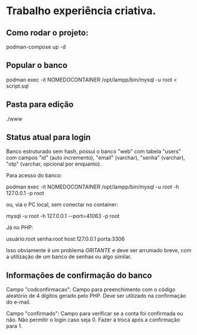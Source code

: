 # Trabalho experiência criativa.

## Como rodar o projeto:

podman-compose up -d

## Popular o banco

podman exec -it NOMEDOCONTAINER /opt/lampp/bin/mysql -u root < script.sql

## Pasta para edição

./www

## Status atual para login

Banco estruturado sem hash, possui o banco "web" com tabela "users" com campos "id" (auto incremento), "email" (varchar), "senha" (varchar), "otp" (varchar, opcional por enquanto).

Para acesso do banco:

podman exec -it NOMEDOCONTAINER /opt/lampp/bin/mysql -u root -h 127.0.0.1 -p root

ou, via o PC local, sem conectar no container:

mysql -u root -h 127.0.0.1 --port=41063 -p root

Já no PHP:

usuário:root
senha:root
host:127.0.0.1
porta:3306

Isso obviamente é um problema *GRITANTE* e deve ser arrumado breve, com a
utilização de um banco de senhas ou algo similar.

## Informações de confirmação do banco

Campo "codconfirmacao":
    Campo para preenchimento com o código aleatório de 4 dígitos gerado pelo PHP. Deve ser utilizado na confirmação do e-mail.

Campo "confirmado":
    Campo para verificar se a conta foi confirmada ou não. Não permitir o login caso seja 0. Fazer a troca após a confirmação para 1.
